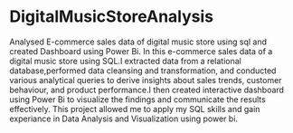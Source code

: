 # DigitalMusicStoreAnalysis
Analysed E-commerce sales data of digital music store using sql and created Dashboard using Power Bi.
In this e-commerce sales data of a digital music store using SQL.I extracted data from
a relational database,performed data cleansing and transformation, and conducted various analytical queries
to derive insights about sales trends, customer behaviour, and product performance.I then created 
interactive dashboard using Power Bi to visualize the findings and communicate the results effectively.
This project allowed me to apply my SQL skills and gain experiance in Data Analysis and Visualization using power bi.
